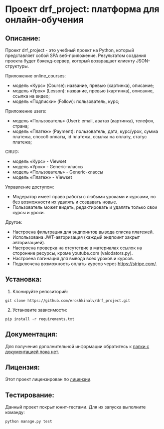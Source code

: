 # Проект drf_project: платформа для онлайн-обучения

## Описание:

Проект drf_project - это учебный проект на Python, который представляет собой SPA веб-приложение. Результатом создания проекта будет бэкенд-сервер, который возвращает клиенту JSON-структуры.

Приложение online_courses:
- модель «Курс» (Course): название, превью (картинка), описание;
- модель «Урок» (Lesson): название, превью (картинка), описание, ссылка на видео;
- модель «Подписки» (Follow): пользователь, курс;

Приложение users:
- модель «Пользователь» (User): email, аватаз (картинка), телефон, страна;
- модель «Платеж» (Payment): пользователь, дата, курс/урок, сумма платежа, способ оплаты, id платежа, ссылка на оплату, статус платежа;

CRUD:
- модель «Курс» - Viewset
- модель «Урок» - Generic-классы
- модель «Пользователь» - Generic-классы
- модель «Платеж» - Viewset

Управление доступом:
- Модератор имеет право работы с любыми уроками и курсами, но без возможности их удалять и создавать новые.
- Пользователь может видеть, редактировать и удалять только свои курсы и уроки.
  
Другое:
- Настроена фильтрация для эндпоинтов вывода списка платежей.
- Использована JWT-авторизация (каждый эндпоинт закрыт авторизацией).
- Настроена проверка на отсутствие в материалах ссылок на сторонние ресурсы, кроме youtube.com (valodators.py).
- Настроена пагинация для вывода всех уроков и курсов.
- Подключена возможность оплаты курсов через https://stripe.com/.
  
## Установка:

1. Клонируйте репозиторий:
```
git clone https://github.com/eroshkinalv/drf_project.git
```
2. Установите зависимости:
```
pip install -r requirements.txt
```

## Документация:

Для получения дополнительной информации обратитесь к [папки с документацией пока нет](README.md).

## Лицензия:

Этот проект лицензирован по [лицензии](LICENSE.txt).

## Тестирование:

Данный проект покрыт юнит-тестами. Для их запуска выполните команду:
```
python manage.py test
```
